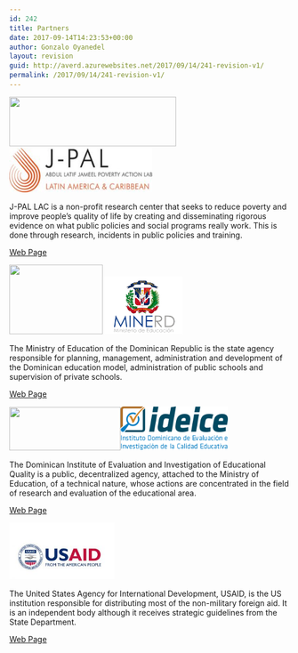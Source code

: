 ```yaml
---
id: 242
title: Partners
date: 2017-09-14T14:23:53+00:00
author: Gonzalo Oyanedel
layout: revision
guid: http://averd.azurewebsites.net/2017/09/14/241-revision-v1/
permalink: /2017/09/14/241-revision-v1/
---
```

<img class="alignnone size-medium wp-image-23" src="/wp-content/uploads/2017/08/24685266591_cdb72f7120-300x89.jpg" alt="" width="300" height="89" /><img class="alignnone wp-image-236" src="/wp-content/uploads/2017/09/24685266591_cdb72f7120-300x89.jpg" alt="" width="257" height="80" />

J-PAL LAC is a non-profit research center that seeks to reduce poverty and improve people&#8217;s quality of life by creating and disseminating rigorous evidence on what public policies and social programs really work. This is done through research, incidents in public policies and training.

[Web Page](https://www.povertyactionlab.org/lac)

<img class="alignnone wp-image-22" src="/wp-content/uploads/2017/08/download-e1504898669880.png" alt="" width="168" height="125" /><img class="alignnone wp-image-237" src="/wp-content/uploads/2017/09/download.png" alt="" width="144" height="104" /> 

The Ministry of Education of the Dominican Republic is the state agency responsible for planning, management, administration and development of the Dominican education model, administration of public schools and supervision of private schools.

[Web Page](http://ministeriodeeducacion.gob.do/)

<img class="alignnone size-full wp-image-21" src="/wp-content/uploads/2017/08/ideice-logo-e1504898745519.png" alt="" width="200" height="78" /><img class="alignnone wp-image-238" src="/wp-content/uploads/2017/09/ideice-logo.png" alt="" width="193" height="79" /> 

The Dominican Institute of Evaluation and Investigation of Educational Quality is a public, decentralized agency, attached to the Ministry of Education, of a technical nature, whose actions are concentrated in the field of research and evaluation of the educational area.

[Web Page](http://www.ideice.gob.do/index.php)

<img class="alignnone wp-image-239" src="/wp-content/uploads/2017/09/usaid-logo-web-300x158.jpg" alt="" width="189" height="102" /> 

The United States Agency for International Development, USAID, is the US institution responsible for distributing most of the non-military foreign aid. It is an independent body although it receives strategic guidelines from the State Department.

[Web Page](https://www.usaid.gov/)